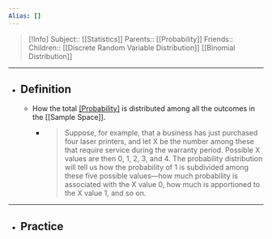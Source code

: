 ```yaml
---
Alias: []
---
```

> [!Info]
> Subject:: [[Statistics]]
> Parents:: [[Probability]]
> Friends:: 
> Children:: [[Discrete Random Variable Distribution]] [[Binomial Distribution]]
---
- ## Definition
	- How the total [[Probability]]($1.0$) is distributed among all the outcomes in the [[Sample Space]].
		- > Suppose, for example, that a business has just purchased four laser printers, and let X be the number among these that require service during the warranty period. Possible X values are then 0, 1, 2, 3, and 4. The probability distribution will tell us how the probability of 1 is subdivided among these five possible values—how much probability is associated with the X value 0, how much is apportioned to the X value 1, and so on.
---
- ## Practice